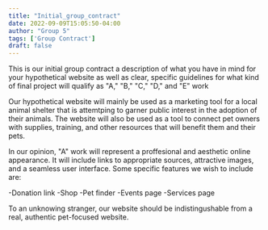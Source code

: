 ```yaml
---
title: "Initial_group_contract"
date: 2022-09-09T15:05:50-04:00
author: "Group 5"
tags: ['Group Contract']
draft: false
---
```


This is our initial group contract
a description of what you have in mind for your hypothetical website as well as clear, specific guidelines for what kind of final project will qualify as "A," "B," "C," "D," and "E" work

Our hypothetical website will mainly be used as a marketing tool for a local animal shelter that is attemtping to garner public interest in the adoption of their animals. The website will also be used as a tool to connect pet owners with supplies, training, and other resources that will benefit them and their pets. 

In our opinion, "A" work will represent a proffesional and aesthetic online appearance. It will include links to appropriate sources, attractive images, and a seamless user interface. Some specific features we wish to include are: 

-Donation link
-Shop
-Pet finder
-Events page
-Services page

To an unknowing stranger, our website should be indistingushable from a real, authentic pet-focused website. 